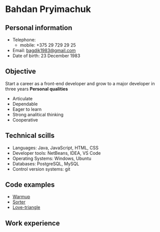 # Bahdan Pryimachuk
## Personal information
* Telephone:
    * mobile: +375 29 729 29 25
* Email: bagdik1983@gmail.com
* Date of birth: 23 December 1983
## Objective
Start a career as a front-end developer and grow to a major developer in three years
**Personal qualities**
* Articulate
* Dependable
* Eager to learn
* Strong analitical thinking
* Cooperative
## Technical scills
* Languages: Java, JavaScript, HTML, CSS
* Developer tools: NetBeans, IDEA, VS Code
* Operating Systems: Windows, Ubuntu
* Databases: PostgreSQL, MySQL
* Control version systems: git
## Code examples
* [Warmup](https://github.com/bagdik/warmup.git)
* [Sorter](https://github.com/bagdik/sorter.git)
* [Love-triangle](https://github.com/bagdik/love-triangle.git)
## Work experience